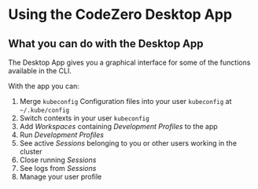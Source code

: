 # Using the CodeZero Desktop App

## What you can do with the Desktop App

The Desktop App gives you a graphical interface for some of the functions available in the CLI.

With the app you can:

1. Merge `kubeconfig` Configuration files into your user `kubeconfig` at `~/.kube/config`
1. Switch contexts in your user `kubeconfig`
1. Add _Workspaces_ containing _Development Profiles_ to the app
1. Run _Development Profiles_
1. See active _Sessions_ belonging to you or other users working in the cluster
1. Close running _Sessions_
1. See logs from _Sessions_
1. Manage your user profile
